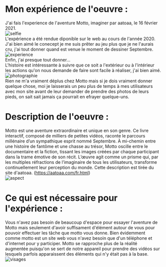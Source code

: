 
# Mon expérience de l'oeuvre :
J'ai fais l'experience de l'aventure Motto, imaginer par aatoaa, le 16 février 2021.  
![selfie](Photos/selfie.jpg)  
L'expérience a été rendue diponible sur le web au cours de l'année 2020.  
J'ai bien aimé le conecept je me suis prêter au jeu plus que je ne l'aurais cru, j'ai tout donner quand est venue le moment de dessiner Septembre.  
![experience](Photos/expérience.jpeg)  
Enfin, j'ai presque tout donner...  
L'histoire est intéressante à suivre que ce soit a l'extérieur ou à l'intérieur les actions qu'on nous demande de faire sont facile à réaliser, j'ai bien aimé.  
![photographie](Photos/photographie.jpeg)  
Rien ne m'a vraiment déplus chez Motto mais si je dois vraiment donner quelque chose, moi je laisserais un peu plus de temps à mes utilisateurs avec mon site avant de leur demander de prendre des photos de leurs pieds, on sait sait jamais ça pourrait en efrayer quelque-uns.



# Description de l'oeuvre :
Motto est une aventure extraordinaire et unique en son genre. Ce livre interactif, composé de milliers de petites vidéos, raconte le parcours millénaire d’un sympathique esprit nommé Septembre. À mi-chemin entre une histoire de fantôme et une chasse au trésor, Motto oscille entre le documentaire et la fiction, tissant les images créées par chaque participant dans la trame émotive de son récit. L’œuvre agit comme un prisme qui, par les multiples réfractions de l’imaginaire de tous les utilisateurs, transforme continuellement leur perception du monde. Cette description est tirée du site d'aatoaa. (https://aatoaa.com/fr.html)  
![aspect](Photos/aspect.jpeg)  

# Ce qui est nécessaire pour l'expérience :
Vous n'avez pas besoin de beaucoup d'espace pour essayer l'aventure de Motto mais seulement d'avoir suffisament d'élément autour de vous pour pouvoir effectuer les tâche que motto vous donne. Bien évidemment comme motto est un site web vous n'avez besoin que d'un téléphone et d'internet pour y participer. Motto se rapproche plus de la réalité augmentée puisqu'on se sert de notre appareil pour prendre des vidéos sur lesquels parfois apparaissent des éléments qui n'y était pas à la base.   
![visages](Photos/visages.jpeg) 
